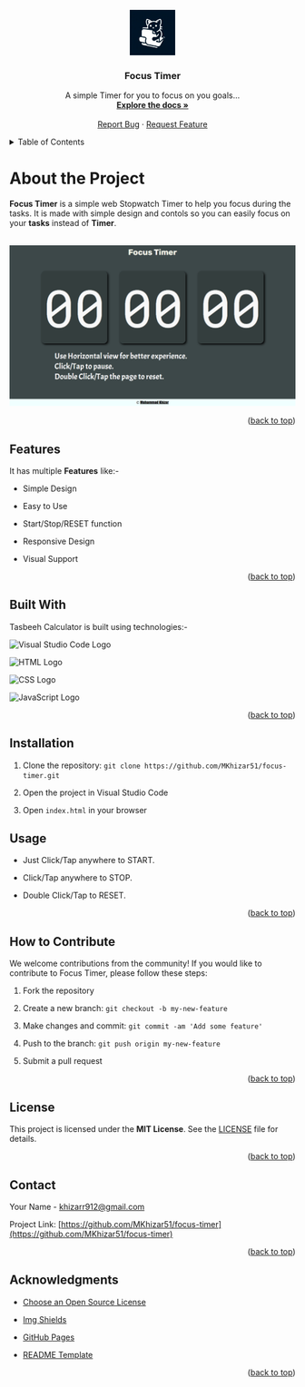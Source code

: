 <br />
<div align="center" id='readme-top'>
  <a href="https://github.com/MKhizar51/focus-timer">
<img src="Images/README.jpeg" height=80></a>
</div>

<h3 align="center" >Focus Timer</h3>

<p align="center">
  A simple Timer for you to focus on you goals...
  <br />
  <a href="https://github.com/MKhizar51/focus-timer"><strong>Explore the docs »</strong></a>
  <br />
  <br />
  <a href="https://github.com/MKhizar51/focus-timer/issues">Report Bug</a>
    ·
    <a href="https://github.com/MKhizar51/focus-timer/issues">Request Feature</a>
  </p>

<!-- TABLE OF CONTENTS -->
<details>
<summary>Table of Contents</summary>
  <ol>
    <li>
      <a href="#about-the-project">About The Project</a>
      <ul>
        <li><a href="#features">Features</a>
        <li><a href="#built-with">Built With</a></li>
      </ul>
    </li>
    <li><a href="#installation">Installation</a></li>
    <li><a href="#usage">Usage</a></li>
    <li><a href="#how=to-contribute">How to Contribute</a></li>
    <li><a href="#license">License</a></li>
    <li><a href="#contact">Contact</a></li>
    <li><a href="#acknowledgments">Acknowledgments</a></li>
  </ol>
</details>

<h1 id='about-the-project'> About the Project</h1>

**Focus Timer** is a simple web Stopwatch Timer to help you focus during the tasks. It is made with simple design and contols so you can easily focus on your **tasks** instead of **Timer**.
<br>
<br>

<div align="center">
<img src="Images/focus-timer.png" width='1000' Title='Desktop View'>
</div>
<p align="right">(<a href="#readme-top">back to top</a>)</p>

<h2 id='features'> Features</h2>

It has multiple **Features** like:-

- Simple Design
- Easy to Use
- Start/Stop/RESET function
- Responsive Design

- Visual Support

<p align="right">(<a href="#readme-top">back to top</a>)</p>

<h2 id='built-with'>Built With</h2>

Tasbeeh Calculator is built using technologies:-

![Visual Studio Code Logo](https://img.shields.io/badge/VS%20CODE-black?style=for-the-badge&logo=Visual%20Studio%20Code&logoColor=blue&link=https%3A%2F%2Fvscode.dev)

![HTML Logo](https://img.shields.io/badge/HTML-black?style=for-the-badge&logo=HTML5&link=https%3A%2F%2Fbing.com%2Falink%2Flink%3Furl%3Dhttps%253a%252f%252fhtml.spec.whatwgorg%252f%26source%3Dserp-rr%26h%3Dx%252bF0caq75xFi%252bB9zdaQWspGvHyPbVl2YV2oXrYiCLvo%253d%26p%3Dkcoffcialwebsite)

![CSS Logo](https://img.shields.io/badge/CSS-black?style=for-the-badge&logo=CSS3&logoColor=blue&link=https%3A%2F%2Fw3.org)

![JavaScript Logo](https://img.shields.io/badge/JS-black?style=for-the-badge&logo=JavaScript&logoColor=yellow&link=https%3A%2F%2Fen.wikipedia.org%2Fwiki%2FJavaScript)

<p align="right">(<a href="#readme-top">back to top</a>)</p>

<h2 id='installation'>Installation</h2>

1. Clone the repository: `git clone https://github.com/MKhizar51/focus-timer.git`

2. Open the project in Visual Studio Code
3. Open `index.html` in your browser

<h2 id='usage'>Usage</h2>

- Just Click/Tap anywhere to START.
- Click/Tap anywhere to STOP.

- Double Click/Tap to RESET.

<p align="right">(<a href="#readme-top">back to top</a>)</p>

<h2 id='how=to-contribute'>How to Contribute</h2>

We welcome contributions from the community! If you would like to contribute to Focus Timer, please follow these steps:

1. Fork the repository

2. Create a new branch: `git checkout -b my-new-feature`
3. Make changes and commit: `git commit -am 'Add some feature'`
4. Push to the branch: `git push origin my-new-feature`
5. Submit a pull request

<p align="right">(<a href="#readme-top">back to top</a>)</p>

<h2 id='license'>License</h2>

This project is licensed under the **MIT License**. See the [LICENSE](<(https://github.com/MKhizar51/focus-timer/blob/main/LICENSE)>) file for details.

<p align="right">(<a href="#readme-top">back to top</a>)</p>

<h2 id='contact'>Contact</h2>

Your Name - khizarr912@gmail.com

Project Link: [https://github.com/MKhizar51/focus-timer](https://github.com/MKhizar51/focus-timer)

<p align="right">(<a href="#readme-top">back to top</a>)</p>

<h2 id='acknowledgments'>Acknowledgments</h2>

- [Choose an Open Source License](https://choosealicense.com)
- [Img Shields](https://shields.io)
  
- [GitHub Pages](https://pages.github.com)
- [README Template](https://github.com/othneildrew/Best-README-Template)

<p align="right">(<a href="#readme-top">back to top</a>)</p>
